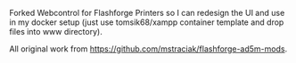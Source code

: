 Forked Webcontrol for Flashforge Printers so I can redesign the UI and use in my docker setup (just use tomsik68/xampp container template and drop files into www directory).

All original work from https://github.com/mstraciak/flashforge-ad5m-mods.
